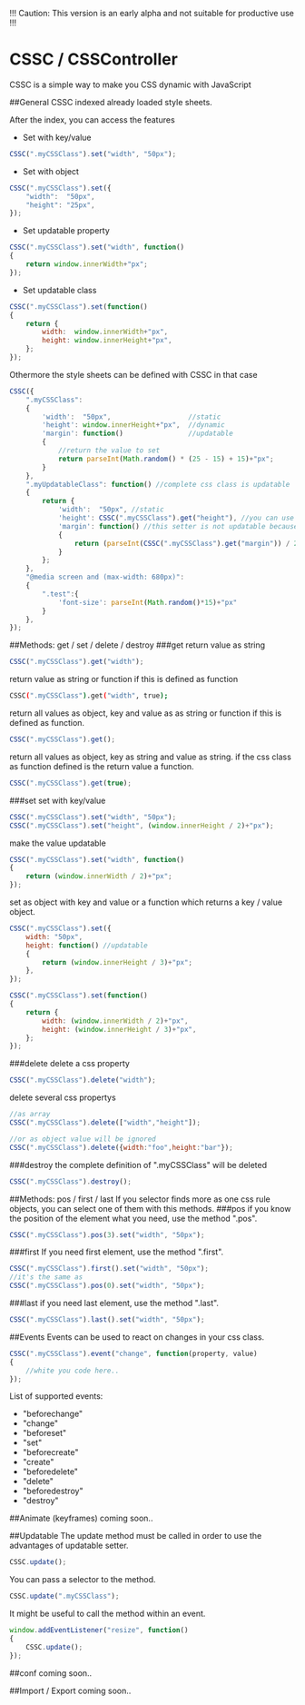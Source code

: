 !!! Caution: This version is an early alpha and not suitable for productive use !!!

# CSSC / CSSController
CSSC is a simple way to make you CSS dynamic with JavaScript

##General
CSSC indexed already loaded style sheets.

After the index, you can access the features
* Set with key/value
```javascript
CSSC(".myCSSClass").set("width", "50px");
```
* Set with object
```javascript
CSSC(".myCSSClass").set({
    "width":  "50px",
    "height": "25px",
});
```
* Set updatable property
```javascript
CSSC(".myCSSClass").set("width", function()
{
    return window.innerWidth+"px";
});
```
* Set updatable class
```javascript
CSSC(".myCSSClass").set(function()
{
    return {
        width:  window.innerWidth+"px",
        height: window.innerHeight+"px",
    };
});
```

Othermore the style sheets can be defined with CSSC in that case
```javascript
CSSC({
    ".myCSSClass": 
    {
        'width':  "50px",                   //static 
        'height': window.innerHeight+"px",  //dynamic 
        'margin': function()                //updatable 
        {
            //return the value to set
            return parseInt(Math.random() * (25 - 15) + 15)+"px";
        }
    },
    ".myUpdatableClass": function() //complete css class is updatable
    {
        return {
            'width':  "50px", //static
            'height': CSSC(".myCSSClass").get("height"), //you can use values of other css classes
            'margin': function() //this setter is not updatable because the entire class is updatable
            {
                return (parseInt(CSSC(".myCSSClass").get("margin")) / 2) + "px";
            }
        };
    },
    "@media screen and (max-width: 680px)": 
    {
        ".test":{
            'font-size': parseInt(Math.random()*15)+"px"
        }
    },
});
```
##Methods: get / set / delete / destroy
###get
return value as string
```javascript
CSSC(".myCSSClass").get("width");
```
return value as string or function if this is defined as function
```bash
CSSC(".myCSSClass").get("width", true);
```
return all values as object, key and value as as string or function if this is defined as function.
```javascript
CSSC(".myCSSClass").get();
```
return all values as object, key as string and value as string.
if the css class as function defined is the return value a function.
```javascript
CSSC(".myCSSClass").get(true);
```
###set
set with key/value
```javascript
CSSC(".myCSSClass").set("width", "50px");
CSSC(".myCSSClass").set("height", (window.innerHeight / 2)+"px");
```
make the value updatable
```javascript
CSSC(".myCSSClass").set("width", function()
{
    return (window.innerWidth / 2)+"px";
});
```
set as object with key and value or a function which returns a key / value object.
```javascript
CSSC(".myCSSClass").set({
    width: "50px",
    height: function() //updatable
    {
        return (window.innerHeight / 3)+"px";
    },
});

CSSC(".myCSSClass").set(function()
{
    return {
        width: (window.innerWidth / 2)+"px",
        height: (window.innerHeight / 3)+"px",
    };
});
```

###delete
delete a css property
```javascript
CSSC(".myCSSClass").delete("width");
```
delete several css propertys
```javascript
//as array
CSSC(".myCSSClass").delete(["width","height"]);

//or as object value will be ignored
CSSC(".myCSSClass").delete({width:"foo",height:"bar"});
```

###destroy
the complete definition of ".myCSSClass" will be deleted
```javascript
CSSC(".myCSSClass").destroy();
```

##Methods: pos / first / last
If you selector finds more as one css rule objects, you can select one of them with this methods.
###pos
if you know the position of the element what you need, use the method ".pos".
```javascript
CSSC(".myCSSClass").pos(3).set("width", "50px");
```
###first
If you need first element, use the method ".first".
```javascript
CSSC(".myCSSClass").first().set("width", "50px");
//it's the same as
CSSC(".myCSSClass").pos(0).set("width", "50px");
```
###last
if you need last element, use the method ".last".
```javascript
CSSC(".myCSSClass").last().set("width", "50px");
```

##Events
Events can be used to react on changes in your css class.
```javascript
CSSC(".myCSSClass").event("change", function(property, value)
{
    //white you code here..
});
```
List of supported events:
* "beforechange"
* "change"
* "beforeset"
* "set"
* "beforecreate"
* "create"
* "beforedelete"
* "delete"
* "beforedestroy"
* "destroy"

##Animate (keyframes)
coming soon..

##Updatable
The update method must be called in order to use the advantages of updatable setter.
```javascript
CSSC.update();
```
You can pass a selector to the method.
```javascript
CSSC.update(".myCSSClass");
```
It might be useful to call the method within an event.
```javascript
window.addEventListener("resize", function()
{
    CSSC.update();
});
```

##conf
coming soon..

##Import / Export
coming soon..
